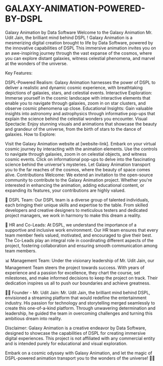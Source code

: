 # GALAXY-ANIMATION-POWERED-BY-DSPL
Galaxy Animation by Data Software  Welcome to the Galaxy Animation  Mr. Udit Jain, the brilliant mind behind DSPL ! Galaxy Animation is a mesmerizing digital creation brought to life by Data Software, powered by the innovative capabilities of DSPL
This immersive animation invites you on an awe-inspiring journey through the vast expanse of the cosmos, where you can explore distant galaxies, witness celestial phenomena, and marvel at the wonders of the universe.

Key Features:

DSPL-Powered Realism: Galaxy Animation harnesses the power of DSPL to deliver a realistic and dynamic cosmic experience, with breathtaking depictions of galaxies, stars, and celestial events.
Interactive Exploration: Immerse yourself in the cosmic landscape with interactive elements that enable you to navigate through galaxies, zoom in on star clusters, and observe cosmic phenomena up close.
Educational Insights: Gain valuable insights into astronomy and astrophysics through informative pop-ups that explain the science behind the celestial wonders you encounter.
Visual Spectacle: Enjoy stunning visuals and animations that showcase the beauty and grandeur of the universe, from the birth of stars to the dance of galaxies.
How to Explore:

Visit the Galaxy Animation website at [website-link].
Embark on your virtual cosmic journey by interacting with the animation elements.
Use the controls to navigate through galaxies, zoom in on celestial objects, and witness cosmic events.
Click on informational pop-ups to delve into the fascinating science behind the universe's mysteries.
Let Galaxy Animation transport you to the far reaches of the cosmos, where the beauty of space comes alive.
Contributions Welcome:
We extend an invitation to the open-source community to contribute to the Galaxy Animation project. Whether you're interested in enhancing the animation, adding educational content, or expanding its features, your contributions are highly valued.

👥 DSPL Team: Our DSPL team is a diverse group of talented individuals, each bringing their unique skills and expertise to the table. From skilled developers and creative designers to meticulous testers and dedicated project managers, we work in harmony to make this dream a reality.

💼 HR and Co-Leads: At DSPL, we understand the importance of a supportive and inclusive work environment. Our HR team ensures that every team member feels valued, motivated, and encouraged to give their best. The Co-Leads play an integral role in coordinating different aspects of the project, fostering collaboration and ensuring smooth communication among team members.

📊 Management Team: Under the visionary leadership of Mr. Udit Jain, our Management Team steers the project towards success. With years of experience and a passion for excellence, they chart the course, set milestones, and make informed decisions to keep the project on track. Their dedication inspires us all to push our boundaries and achieve greatness.

🧙‍♂️ Founder - Mr. Udit Jain: Mr. Udit Jain, the brilliant mind behind DSPL, envisioned a streaming platform that would redefine the entertainment industry. His passion for technology and storytelling merged seamlessly to create this one-of-a-kind platform. Through unwavering determination and leadership, he guided the team in overcoming challenges and turning this ambitious dream into reality.

Disclaimer:
Galaxy Animation is a creative endeavor by Data Software, designed to showcase the capabilities of DSPL for creating immersive digital experiences. This project is not affiliated with any commercial entity and is intended purely for educational and visual exploration.

Embark on a cosmic odyssey with Galaxy Animation, and let the magic of DSPL-powered animation transport you to the wonders of the universe! 🚀🌠


